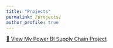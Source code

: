 ```yaml
---
title: "Projects"
permalink: /projects/
author_profile: true
---
```

[📄 View My Power BI Supply Chain Project](assets/images/Power%20BI%20supply%20chain%20project.pdf)
